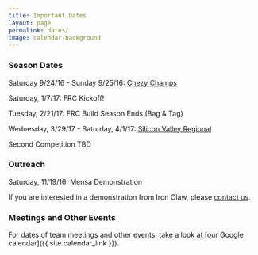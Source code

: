 ```yaml
---
title: Important Dates
layout: page
permalink: dates/
image: calendar-background
---
```


### Season Dates

Saturday 9/24/16 - Sunday 9/25/16: [Chezy Champs](https://chezychamps.com/)

Saturday, 1/7/17: FRC Kickoff!

Tuesday, 2/21/17: FRC Build Season Ends (Bag & Tag)

Wednesday, 3/29/17 - Saturday, 4/1/17: [Silicon Valley Regional](http://www.firstsv.org/)

Second Competition TBD

### Outreach

Saturday, 11/19/16: Mensa Demonstration

If you are interested in a demonstration from Iron Claw, please [contact us](mailto:contact@ironclaw972.org).

### Meetings and Other Events

For dates of team meetings and other events, take a look at [our Google calendar]({{ site.calendar_link }}).

